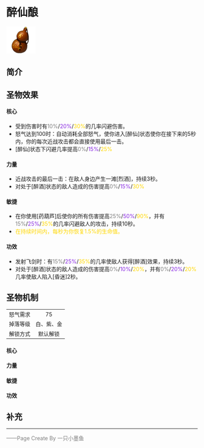 # 醉仙酿
![醉仙酿](../Img/Texture2D_Potion/醉仙酿.png)
## 简介
## 圣物效果
#### **核心**  
- 受到伤害时有<font color=gray>10%</font>/<font color=BlueViolet>20%</font>/<font color=gold>30%</font>的几率闪避伤害。
- 怒气达到100时：自动消耗全部怒气，使你进入[醉仙]状态使你在接下来的5秒内，你的每次近战攻击都会直接使用最后一击。
- [醉仙]状态下闪避几率提高<font color=gray>0%</font>/<font color=BlueViolet>15%</font>/<font color=gold>25%</font>

#### **力量** 
- 近战攻击的最后一击：在敌人身边产生一滩[烈酒]，持续3秒。
- 对处于[醉酒]状态的敌人造成的伤害提高<font color=gray>0%</font>/<font color=BlueViolet>15%</font>/<font color=gold>30%</font>

#### **敏捷**
- 在你使用[药葫芦]后使你的所有伤害提高<font color=gray>25%</font>/<font color=BlueViolet>50%</font>/<font color=gold>90%</font>，并有<font color=gray>15%</font>/<font color=BlueViolet>25%</font>/<font color=gold>35%</font>的几率闪避敌人的攻击，持续10秒。
- <font color=gold>在持续时间内，每秒为你恢复1.5%的生命值。</font>

#### **功效**
- 发射飞剑时：有<font color=gray>15%</font>/<font color=BlueViolet>25%</font>/<font color=gold>35%</font>的几率使敌人获得[醉酒]效果，持续3秒。
- 对处于[醉酒]状态的敌人造成的伤害提高<font color=gray>0%</font>/<font color=BlueViolet>10%</font>/<font color=gold>20%</font>，并有<font color=gray>0%</font>/<font color=BlueViolet>20%</font>/<font color=gold>20%</font>几率使敌人陷入[昏迷]2秒。


## 圣物机制
|||
| :----: | :----: |
|怒气需求|75|
|掉落等级|白、紫、金|
|解锁方式|默认解锁|

#### **核心**

#### **力量**

#### **敏捷**

#### **功效**


## 补充

---

<font color=grey>——Page Create By 一只小墨鱼</font>
